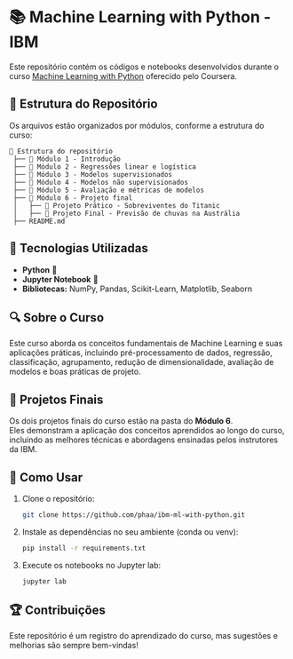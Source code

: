 
# 📚 Machine Learning with Python - IBM  

Este repositório contém os códigos e notebooks desenvolvidos durante o curso [Machine Learning with Python](https://www.coursera.org/learn/machine-learning-with-python) oferecido pelo Coursera.  

## 📂 Estrutura do Repositório  
Os arquivos estão organizados por módulos, conforme a estrutura do curso:  

```
📁 Estrutura do repositório  
 ├── 📁 Módulo 1 - Introdução  
 ├── 📁 Módulo 2 - Regressões linear e logística  
 ├── 📁 Módulo 3 - Modelos supervisionados  
 ├── 📁 Módulo 4 - Modelos não supervisionados  
 ├── 📁 Módulo 5 - Avaliação e métricas de modelos  
 ├── 📁 Módulo 6 - Projeto final  
 │   ├── 📝 Projeto Prático - Sobreviventes do Titanic  
 │   ├── 📝 Projeto Final - Previsão de chuvas na Austrália
 ├── README.md  
```

## 🚀 Tecnologias Utilizadas  
- **Python** 🐍  
- **Jupyter Notebook** 📓  
- **Bibliotecas:** NumPy, Pandas, Scikit-Learn, Matplotlib, Seaborn  

## 🔍 Sobre o Curso  
Este curso aborda os conceitos fundamentais de Machine Learning e suas aplicações práticas, incluindo pré-processamento de dados, regressão, classificação, agrupamento, redução de dimensionalidade, avaliação de modelos e boas práticas de projeto.  

## 🎯 Projetos Finais  
Os dois projetos finais do curso estão na pasta do **Módulo 6**.  
Eles demonstram a aplicação dos conceitos aprendidos ao longo do curso, incluindo as melhores técnicas e abordagens ensinadas pelos instrutores da IBM.

## 📌 Como Usar  
1. Clone o repositório:  
   ```bash
   git clone https://github.com/phaa/ibm-ml-with-python.git
   ```
2. Instale as dependências no seu ambiente (conda ou venv):  
   ```bash
   pip install -r requirements.txt
   ```
3. Execute os notebooks no Jupyter lab:  
   ```bash
   jupyter lab
   ```

## 🏆 Contribuições  
Este repositório é um registro do aprendizado do curso, mas sugestões e melhorias são sempre bem-vindas!  
